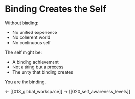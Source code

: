 # Binding Creates the Self

Without binding:
- No unified experience
- No coherent world
- No continuous self

The self might be:
- A binding achievement
- Not a thing but a process
- The unity that binding creates

You are the binding.

← [[013_global_workspace]]
→ [[020_self_awareness_levels]]